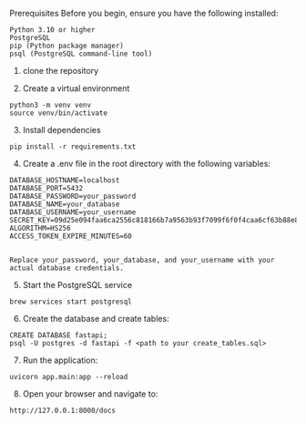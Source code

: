 Prerequisites
Before you begin, ensure you have the following installed:

```
Python 3.10 or higher
PostgreSQL
pip (Python package manager)
psql (PostgreSQL command-line tool)
```

1. clone the repository

2. Create a virtual environment
```
python3 -m venv venv
source venv/bin/activate
```

3. Install dependencies
```
pip install -r requirements.txt
```

4. Create a .env file in the root directory with the following variables:
```
DATABASE_HOSTNAME=localhost
DATABASE_PORT=5432
DATABASE_PASSWORD=your_password
DATABASE_NAME=your_database
DATABASE_USERNAME=your_username
SECRET_KEY=09d25e094faa6ca2556c818166b7a9563b93f7099f6f0f4caa6cf63b88e8d3e7
ALGORITHM=HS256
ACCESS_TOKEN_EXPIRE_MINUTES=60


Replace your_password, your_database, and your_username with your actual database credentials.
```

5. Start the PostgreSQL service
```
brew services start postgresql
```

6. Create the database and create tables:
```
CREATE DATABASE fastapi;
psql -U postgres -d fastapi -f <path to your create_tables.sql>
```

7. Run the application:
```
uvicorn app.main:app --reload
```

8. Open your browser and navigate to:
```
http://127.0.0.1:8000/docs
```




